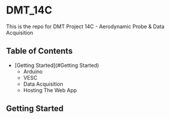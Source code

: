 # DMT_14C

This is the repo for DMT Project 14C - Aerodynamic Probe & Data Acquisition

## Table of Contents 
  - [Getting Started](#Getting Started)
    - Arduino 
    - VESC
    - Data Acquisition 
    - Hosting The Web App


## Getting Started


